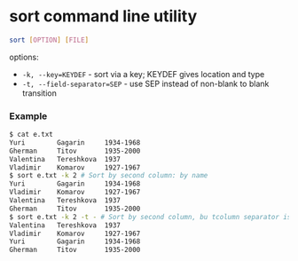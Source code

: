 # sort command line utility

```bash
sort [OPTION] [FILE]
```

options:
* `-k, --key=KEYDEF` - sort via a key; KEYDEF gives location and type
* `-t, --field-separator=SEP` - use SEP instead of non-blank to blank transition

### Example
```bash
$ cat e.txt
Yuri		Gagarin		1934-1968
Gherman		Titov		1935-2000
Valentina	Tereshkova	1937
Vladimir	Komarov		1927-1967
$ sort e.txt -k 2 # Sort by second column: by name
Yuri		Gagarin		1934-1968
Vladimir	Komarov		1927-1967
Valentina	Tereshkova	1937
Gherman		Titov		1935-2000
$ sort e.txt -k 2 -t - # Sort by second column, bu tcolumn separator is "-".
Valentina	Tereshkova	1937
Vladimir	Komarov		1927-1967
Yuri		Gagarin		1934-1968
Gherman		Titov		1935-2000
```

